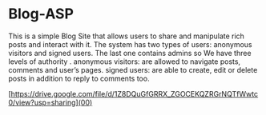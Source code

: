 # Blog-ASP
This is a simple Blog Site that allows users to share and manipulate rich posts and interact with it.
The system has two types of users: anonymous visitors and signed users. The last one contains admins so We have three levels of authority .
anonymous visitors: are allowed to navigate posts, comments and user’s pages. signed users: are able to create, edit or delete posts in addition to reply to comments too.

[https://drive.google.com/file/d/1Z8DQuGfGRRX_ZGOCEKQZRGrNQTfWwtc0/view?usp=sharing](00)
